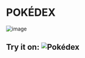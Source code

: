 # POKÉDEX
![image](https://user-images.githubusercontent.com/84252964/172077719-15f0d63b-1e2b-4d0c-a492-34131683baf3.png)

## Try it on: ![Pokédex](https://pokedex.marco-cortes.me)
